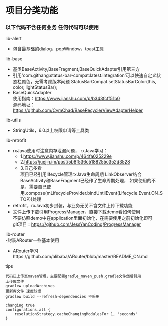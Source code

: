 # 项目分类功能

### 以下代码不含任何业务 任何代码可以使用


lib-alert   
- 包含最基础的dialog，popWindow，toast工具
    
lib-base
- 基类BaseActivity,BaseFragment,BaseQuickAdapter引用第三方
- 引用'com.githang:status-bar-compat:latest.integration'可以快速自定义状态栏颜色，无需考虑版本问题
    StatusBarCompat.setStatusBarColor(this, color, lightStatusBar);
- BaseQuickAdapter  
  使用指南：https://www.jianshu.com/p/b343fcff51b0  
  源码地址：https://github.com/CymChad/BaseRecyclerViewAdapterHelper


lib-utils
- StringUtils，6.0以上权限申请等工具类
    
lib-retrofit
- rxJava使用时注意内存泄漏问题，
    rxJava学习：
     - 1.https://www.jianshu.com/p/464fa025229e
     - 2.https://juejin.im/post/5b8f536c5188255c352d3528
     - 3.自己多看  
    项目已经引用lifecycle管理rxJava生命周期 
    LinkObserver结合BaseActivity和BaseFragment已经作了生命周期处理，
   如果使用的不是，需要自己使用.compose(mLifecycleProvider.<BaseResponse>bindUntilEvent(Lifecycle.Event.ON_STOP))处理
- retrofit，rxJava初步封装，与业务无关不含文件上传下载功能
- 文件上传下载引用ProgressManager，直接下载demo看如何使用  
  不要仿照demo中在application里面初始化，在需要使用之前初始化即可  
  git项目：https://github.com/JessYanCoding/ProgressManager 
  
  
lib-router  
-封装ARouter一些基本使用
- ARouter学习https://github.com/alibaba/ARouter/blob/master/README_CN.md
 
 tips
    
    代码已上传至maven管理，主要配置gradle_maven_push.gradle文件然后引用
    上传库文件
    gradlew uploadArchives
    更新库文件 速度较慢
    gradlew build --refresh-dependencies 不采用
    
    changing true
    configurations.all {
        resolutionStrategy.cacheChangingModulesFor 1, 'seconds'
    }
